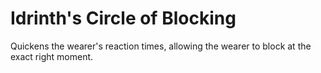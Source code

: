 # Idrinth's Circle of Blocking
Quickens the wearer's reaction times, allowing the wearer to block at the exact right moment.
